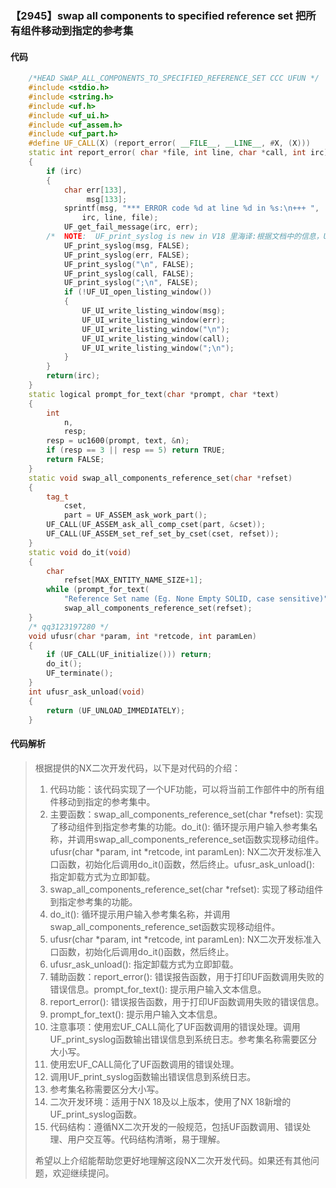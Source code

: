 ### 【2945】swap all components to specified reference set 把所有组件移动到指定的参考集

#### 代码

```cpp
    /*HEAD SWAP_ALL_COMPONENTS_TO_SPECIFIED_REFERENCE_SET CCC UFUN */  
    #include <stdio.h>  
    #include <string.h>  
    #include <uf.h>  
    #include <uf_ui.h>  
    #include <uf_assem.h>  
    #include <uf_part.h>  
    #define UF_CALL(X) (report_error( __FILE__, __LINE__, #X, (X)))  
    static int report_error( char *file, int line, char *call, int irc)  
    {  
        if (irc)  
        {  
            char err[133],  
                 msg[133];  
            sprintf(msg, "*** ERROR code %d at line %d in %s:\n+++ ",  
                irc, line, file);  
            UF_get_fail_message(irc, err);  
        /*  NOTE:  UF_print_syslog is new in V18 里海译:根据文档中的信息，UF_print_syslog是V18版本新增的功能。 */  
            UF_print_syslog(msg, FALSE);  
            UF_print_syslog(err, FALSE);  
            UF_print_syslog("\n", FALSE);  
            UF_print_syslog(call, FALSE);  
            UF_print_syslog(";\n", FALSE);  
            if (!UF_UI_open_listing_window())  
            {  
                UF_UI_write_listing_window(msg);  
                UF_UI_write_listing_window(err);  
                UF_UI_write_listing_window("\n");  
                UF_UI_write_listing_window(call);  
                UF_UI_write_listing_window(";\n");  
            }  
        }  
        return(irc);  
    }  
    static logical prompt_for_text(char *prompt, char *text)  
    {  
        int  
            n,  
            resp;  
        resp = uc1600(prompt, text, &n);  
        if (resp == 3 || resp == 5) return TRUE;  
        return FALSE;  
    }  
    static void swap_all_components_reference_set(char *refset)  
    {  
        tag_t  
            cset,  
            part = UF_ASSEM_ask_work_part();  
        UF_CALL(UF_ASSEM_ask_all_comp_cset(part, &cset));  
        UF_CALL(UF_ASSEM_set_ref_set_by_cset(cset, refset));  
    }  
    static void do_it(void)  
    {  
        char  
            refset[MAX_ENTITY_NAME_SIZE+1];  
        while (prompt_for_text(  
            "Reference Set name (Eg. None Empty SOLID, case sensitive)", refset))  
            swap_all_components_reference_set(refset);  
    }  
    /* qq3123197280 */  
    void ufusr(char *param, int *retcode, int paramLen)  
    {  
        if (UF_CALL(UF_initialize())) return;  
        do_it();  
        UF_terminate();  
    }  
    int ufusr_ask_unload(void)  
    {  
        return (UF_UNLOAD_IMMEDIATELY);  
    }

```

#### 代码解析

> 根据提供的NX二次开发代码，以下是对代码的介绍：
>
> 1. 代码功能：该代码实现了一个UF功能，可以将当前工作部件中的所有组件移动到指定的参考集中。
> 2. 主要函数：swap_all_components_reference_set(char *refset): 实现了移动组件到指定参考集的功能。do_it(): 循环提示用户输入参考集名称，并调用swap_all_components_reference_set函数实现移动组件。ufusr(char *param, int *retcode, int paramLen): NX二次开发标准入口函数，初始化后调用do_it()函数，然后终止。ufusr_ask_unload(): 指定卸载方式为立即卸载。
> 3. swap_all_components_reference_set(char *refset): 实现了移动组件到指定参考集的功能。
> 4. do_it(): 循环提示用户输入参考集名称，并调用swap_all_components_reference_set函数实现移动组件。
> 5. ufusr(char *param, int *retcode, int paramLen): NX二次开发标准入口函数，初始化后调用do_it()函数，然后终止。
> 6. ufusr_ask_unload(): 指定卸载方式为立即卸载。
> 7. 辅助函数：report_error(): 错误报告函数，用于打印UF函数调用失败的错误信息。prompt_for_text(): 提示用户输入文本信息。
> 8. report_error(): 错误报告函数，用于打印UF函数调用失败的错误信息。
> 9. prompt_for_text(): 提示用户输入文本信息。
> 10. 注意事项：使用宏UF_CALL简化了UF函数调用的错误处理。调用UF_print_syslog函数输出错误信息到系统日志。参考集名称需要区分大小写。
> 11. 使用宏UF_CALL简化了UF函数调用的错误处理。
> 12. 调用UF_print_syslog函数输出错误信息到系统日志。
> 13. 参考集名称需要区分大小写。
> 14. 二次开发环境：适用于NX 18及以上版本，使用了NX 18新增的UF_print_syslog函数。
> 15. 代码结构：遵循NX二次开发的一般规范，包括UF函数调用、错误处理、用户交互等。代码结构清晰，易于理解。
>
> 希望以上介绍能帮助您更好地理解这段NX二次开发代码。如果还有其他问题，欢迎继续提问。
>
